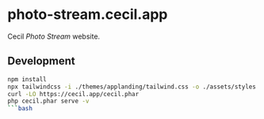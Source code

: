 # photo-stream.cecil.app

Cecil _Photo Stream_ website.

## Development

```bash
npm install
npx tailwindcss -i ./themes/applanding/tailwind.css -o ./assets/styles.css --watch
curl -LO https://cecil.app/cecil.phar
php cecil.phar serve -v
```bash
